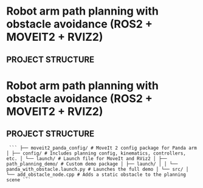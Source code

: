 # Robot arm path planning with obstacle avoidance (ROS2 + MOVEIT2 + RVIZ2)

## PROJECT STRUCTURE
# Robot arm path planning with obstacle avoidance (ROS2 + MOVEIT2 + RVIZ2)

## PROJECT STRUCTURE
<pre lang="markdown"><code> ``` ├── moveit2_panda_config/ # MoveIt 2 config package for Panda arm │ ├── config/ # Includes planning config, kinematics, controllers, etc. │ └── launch/ # Launch file for MoveIt and RViz2 │ ├── path_planning_demo/ # Custom demo package │ ├── launch/ │ │ └── panda_with_obstacle.launch.py # Launches the full demo │ └── src/ │ └── add_obstacle_node.cpp # Adds a static obstacle to the planning scene ``` </code></pre>
